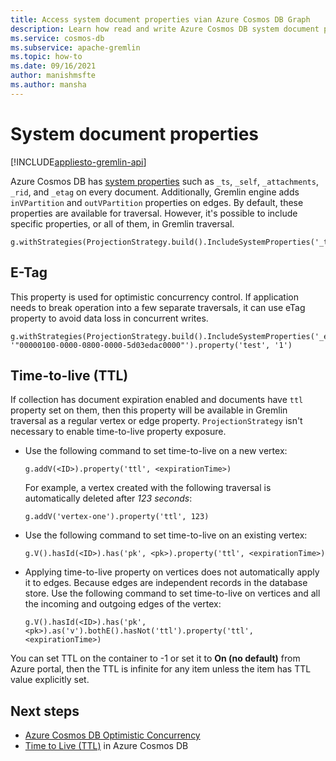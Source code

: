 ```yaml
---
title: Access system document properties vian Azure Cosmos DB Graph
description: Learn how read and write Azure Cosmos DB system document properties via API for Gremlin
ms.service: cosmos-db
ms.subservice: apache-gremlin
ms.topic: how-to
ms.date: 09/16/2021
author: manishmsfte
ms.author: mansha
---
```


# System document properties
[!INCLUDE[appliesto-gremlin-api](../includes/appliesto-gremlin-api.md)]

Azure Cosmos DB has [system properties](/rest/api/cosmos-db/databases) such as ```_ts```, ```_self```, ```_attachments```, ```_rid```, and ```_etag``` on every document. Additionally, Gremlin engine adds ```inVPartition``` and ```outVPartition``` properties on edges. By default, these properties are available for traversal. However, it's possible to include specific properties, or all of them, in Gremlin traversal.

```console
g.withStrategies(ProjectionStrategy.build().IncludeSystemProperties('_ts').create())
```

## E-Tag

This property is used for optimistic concurrency control. If application needs to break operation into a few separate traversals, it can use eTag property to avoid data loss in concurrent writes.

```console
g.withStrategies(ProjectionStrategy.build().IncludeSystemProperties('_etag').create()).V('1').has('_etag', '"00000100-0000-0800-0000-5d03edac0000"').property('test', '1')
```

## Time-to-live (TTL)

If collection has document expiration enabled and documents have `ttl` property set on them, then this property will be available in Gremlin traversal as a regular vertex or edge property. `ProjectionStrategy` isn't necessary to enable time-to-live property exposure.

* Use the following command to set time-to-live on a new vertex:

  ```console
  g.addV(<ID>).property('ttl', <expirationTime>)
  ```

  For example, a vertex created with the following traversal is automatically deleted after *123 seconds*:

  ```console
  g.addV('vertex-one').property('ttl', 123)
  ```

* Use the following command to set time-to-live on an existing vertex:

  ```console
  g.V().hasId(<ID>).has('pk', <pk>).property('ttl', <expirationTime>)
  ```

* Applying time-to-live property on vertices does not automatically apply it to edges. Because edges are independent records in the database store. Use the following command to set time-to-live on vertices and all the incoming and outgoing edges of the vertex:

  ```console
  g.V().hasId(<ID>).has('pk', <pk>).as('v').bothE().hasNot('ttl').property('ttl', <expirationTime>)
  ```

You can set TTL on the container to -1 or set it to **On (no default)** from Azure portal, then the TTL is infinite for any item unless the item has TTL value explicitly set.

## Next steps
* [Azure Cosmos DB Optimistic Concurrency](../faq.yml#how-does-the-sql-api-provide-concurrency-)
* [Time to Live (TTL)](../time-to-live.md) in Azure Cosmos DB
